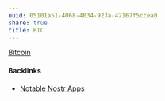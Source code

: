 ```yaml
---
uuid: 05101a51-4068-4034-923a-42167f5ccea0
share: true
title: BTC
---
```

[Bitcoin](/661f0e89-294a-4700-b640-2b11b5ed1f19)

#### Backlinks

* [Notable Nostr Apps](/f5a7d558-219b-4d37-9e18-28f749488612)